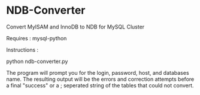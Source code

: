 NDB-Converter
=============

Convert MyISAM and InnoDB to NDB for MySQL Cluster

Requires :
mysql-python

Instructions :

python ndb-converter.py

The program will prompt you for the login, password, host, and databases name. 
The resulting output will be the errors and correction attempts before a final "success" or
a ; seperated string of the tables that could not convert.
